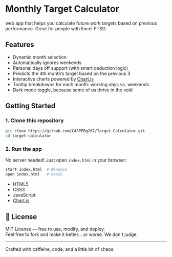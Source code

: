 # Monthly Target Calculator

web app that helps you calculate future work targets based on previous performance. Great for people with Excel PTSD.

## Features

- Dynamic month selection
- Automatically ignores weekends
- Personal days off support (with smart deduction logic)
- Predicts the 4th month’s target based on the previous 3
- Interactive charts powered by [Chart.js](https://www.chartjs.org/)
- Tooltip breakdowns for each month: working days vs. weekends
- Dark mode toggle, because some of us thrive in the void

## Getting Started

### 1. Clone this repository

```bash
git clone https://github.com/CASPERg267/Target-Calculator.git
cd target-calculator
```

### 2. Run the app

No server needed! Just open `index.html` in your browser:

```bash
start index.html  # Windows
open index.html   # macOS
```

- HTML5
- CSS3
- JavaScript
- [Chart.js](https://www.chartjs.org/)


## 📜 License

MIT License — free to use, modify, and deploy.  
Feel free to fork and make it better... or worse. We don't judge.

---

Crafted with caffeine, code, and a little bit of chaos.